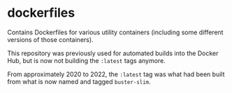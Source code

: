 # dockerfiles
Contains Dockerfiles for various utility containers (including some different versions of those containers).

This repository was previously used for automated builds into the Docker Hub, but is now not building the `:latest` tags anymore.

From approximately 2020 to 2022, the `:latest` tag was what had been built from what is now named and tagged `buster-slim`.